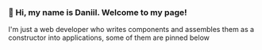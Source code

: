 ### 👋 Hi, my name is Daniil. Welcome to my page!

I'm just a web developer who writes components and assembles them as a constructor into applications, some of them are pinned below

